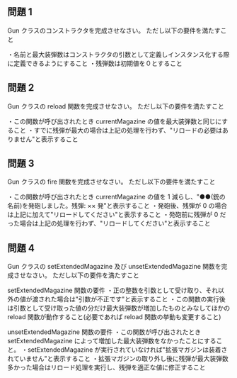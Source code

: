 ## 問題 1

Gun クラスのコンストラクタを完成させなさい。
ただし以下の要件を満たすこと

・名前と最大装弾数はコンストラクタの引数として定義しインスタンス化する際に定義できるようにすること
・残弾数は初期値を０とすること

## 問題 2

Gun クラスの reload 関数を完成させなさい。
ただし以下の要件を満たすこと

・この関数が呼び出されたとき currentMagazine の値を最大装弾数と同じにすること
・すでに残弾が最大の場合は上記の処理を行わず、"リロードの必要はありません"と表示すること

## 問題 3

Gun クラスの fire 関数を完成させなさい。
ただし以下の要件を満たすこと

・この関数が呼び出されたとき currentMagazine の値を 1 減らし、"●●(銃の名前)を発砲しました。残弾: ×× 発"と表示すること
・発砲後、残弾が 0 の場合は上記に加えて"リロードしてください"と表示すること
・発砲前に残弾が 0 だった場合は上記の処理を行わず、"リロードしてください"と表示すること

## 問題 4

Gun クラスの setExtendedMagazine 及び unsetExtendedMagazine 関数を完成させなさい。
ただし以下の要件を満たすこと

setExtendedMagazine 関数の要件
・正の整数を引数として受け取り、それ以外の値が渡された場合は"引数が不正です"と表示すること
・この関数の実行後は引数として受け取った値の分だけ最大装弾数が増加したものとみなしてほかの reload 関数が動作すること(必要であれば reload 関数の挙動も変更すること)

unsetExtendedMagazine 関数の要件
・この関数が呼び出されたとき setExtendedMagazine によって増加した最大装弾数をなかったことにすること。
・setExtendedMagazine が実行されていなければ"拡張マガジンは装着されていません"と表示すること
・拡張マガジンの取り外し後に残弾が最大装弾数多かった場合はリロード処理を実行し、残弾を適正な値に修正すること
